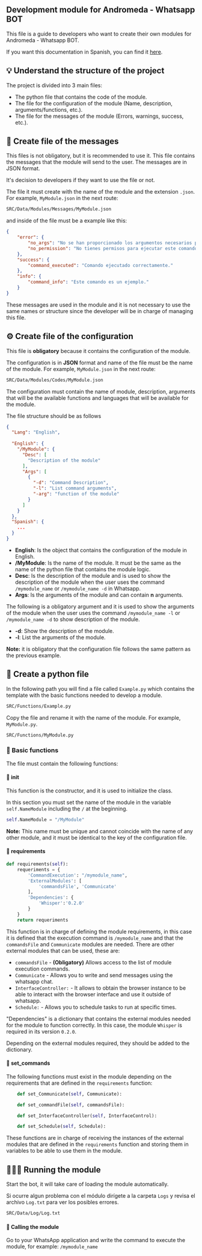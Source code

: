 ## Development module for Andromeda - Whatsapp BOT

This file is a guide to developers who want to create their own modules for Andromeda - Whatsapp BOT.

If you want this documentation in Spanish, you can find it [here](../Spanish/Development/Create.md).

## 💡 Understand the structure of the project

The project is divided into 3 main files:
- The python file that contains the code of the module.
- The file for the configuration of the module (Name, description, arguments/functions, etc.).
- The file for the messages of the module (Errors, warnings, success, etc.).

## 💬 Create file of the messages

This files is not obligatory, but it is recommended to use it. This file contains the messages that the module will send to the user. The messages are in JSON format.
<br>

It's decision to developers if they want to use the file or not.

The file it must create with the name of the module and the extension `.json`. For example, `MyModule.json` in the next route: 
```bash
SRC/Data/Modules/Messages/MyModule.json
```
and inside of the file must be a example like this:
```json
{
    "error": {
        "no_args": "No se han proporcionado los argumentos necesarios para ejecutar este comando.",
        "no_permission": "No tienes permisos para ejecutar este comando."
    },
    "success": {
        "command_executed": "Comando ejecutado correctamente."
    },
    "info": {
        "command_info": "Este comando es un ejemplo."
    }
}
```
These messages are used in the module and it is not necessary to use the same names or structure since the developer will be in charge of managing this file.

## ⚙️ Create file of the configuration

This file is **obligatory** because it contains the configuration of the module.

The configuration is in **JSON** format and name of the file must be the name of the module. For example, `MyModule.json` in the next route:
```bash
SRC/Data/Modules/Codes/MyModule.json
```

The configuration must contain the name of module, description, arguments that will be the available functions and languages that will be available for the module.

The file structure should be as follows
```json
{
  "Lang": "English",
  
  "English": {
    "/MyModule": {
      "Desc": [
        "Description of the module"
      ],
      "Args": [
        {
          "-d": "Command Description",
          "-l": "List command arguments",
          "-arg": "function of the module"
        }
      ]
    }
  },
  "Spanish": {
    ...
  }
}
```

- **English**: Is the object that contains the configuration of the module in English.
- **/MyModule**: Is the name of the module. It must be the same as the name of the python file that contains the module logic.
- **Desc**: Is the description of the module and is used to show the description of the module when the user uses the command `/mymodule_name` or `/mymodule_name -d` in Whatsapp.
- **Args**: Is the arguments of the module and can contain **n** arguments.


The following is a obligatory argument and it is used to show the arguments of the module when the user uses the command `/mymodule_name -l` or `/mymodule_name -d` to show description of the module.
- **-d**: Show the description of the module.
- **-l**: List the arguments of the module.

**Note:** it is obligatory that the configuration file follows the same pattern as the previous example.

## 🐍 Create a python file


In the following path you will find a file called `Example.py` which contains the template with the basic functions needed to develop a module.

```bash
SRC/Functions/Example.py
```

Copy the file and rename it with the name of the module. For example, `MyModule.py`.

```bash
SRC/Functions/MyModule.py
```

### 📝 Basic functions

The file must contain the following functions:

#### 📌 __init__

This function is the constructor, and it is used to initialize the class.

In this section you must set the name of the module in the variable `self.NameModule` including the `/` at the beginning.
```python
self.NameModule = "/MyModule"
```

**Note:** This name must be unique and cannot coincide with the name of any other module, and it must be identical to the key of the configuration file.
#### 📌 requirements

```python
def requirements(self):
    requeriments = {
        'CommandExecution': "/mymodule_name",
        'ExternalModules': [
            'commandsFile', 'Communicate'
        ],
        'Dependencies': {
            'Whisper':'0.2.0'
        }
    }
    return requeriments
```
This function is in charge of defining the module requirements, in this case it is defined that the execution command is `/mymodule_name` and that the `commandsFile` and `Communicate` modules are needed.
There are other external modules that can be used, these are:

- `commandsFile` - **(Obligatory)** Allows access to the list of module execution commands.
- `Communicate` - Allows you to write and send messages using the whatsapp chat.
- `InterfaceController:` - It allows to obtain the browser instance to be able to interact with the browser interface and use it outside of whatsapp.
- `Schedule:` - Allows you to schedule tasks to run at specific times.

"Dependencies" is a dictionary that contains the external modules needed for the module to function correctly. In this case, the module `Whisper` is required in its version `0.2.0`.

Depending on the external modules required, they should be added to the dictionary.

#### 📌 set_commands
The following functions must exist in the module depending on the requirements that are defined in the `requirements` function:

```python
    def set_Communicate(self, Communicate):

    def set_commandFile(self, commandsFile):

    def set_InterfaceController(self, InterfaceControl):

    def set_Schedule(self, Schedule):
```

These functions are in charge of receiving the instances of the external modules that are defined in the `requirements` function and storing them in variables to be able to use them in the module.

## 🏃🏽‍♂️ Running the module

Start the bot, it will take care of loading the module automatically.

Si ocurre algun problema con el módulo dirígete a la carpeta `Logs` y revisa el archivo `Log.txt` para ver los posibles errores.
```bash
SRC/Data/Log/Log.txt
```

#### 💬 Calling the module

Go to your WhatsApp application and write the command to execute the module, for example: `/mymodule_name`
